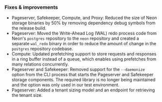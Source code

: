 ### Fixes & improvements

- Pageserver, Safekeeper, Compute, and Proxy: Reduced the size of Neon storage binaries by 50% by removing dependency debug symbols from the release build.
- Pageserver: Moved the Write-Ahead Log (WAL) redo process code from Neon's `postgres` repository to the `neon` repository and created a separate `wal_redo` binary in order to reduce the amount of change in the `postgres` repository codebase.
- Compute: Updated prefetching support to store requests and responses in a ring buffer instead of a queue, which enables using prefetches from many relations concurrently.
- Pageserver and Safekeeper: Removed support for the `--daemonize` option from the CLI process that starts the Pageserver and Safekeeper storage components. The required library is no longer being maintained and the option was only used in our test environment.
- Pageserver: Added a tenant sizing model and an endpoint for retrieving the tenant size.
